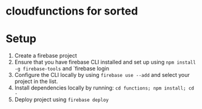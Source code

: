 # cloudfunctions for sorted

# Setup

1. Create a firebase project
2. Ensure that you have firebase CLI installed and set up using `npm install -g firebase-tools` and `firebase login
3. Configure the CLI locally by using `firebase use --add` and select your project in the list.
4. Install dependencies locally by running: `cd functions; npm install; cd -`
5. Deploy project using `firebase deploy`

